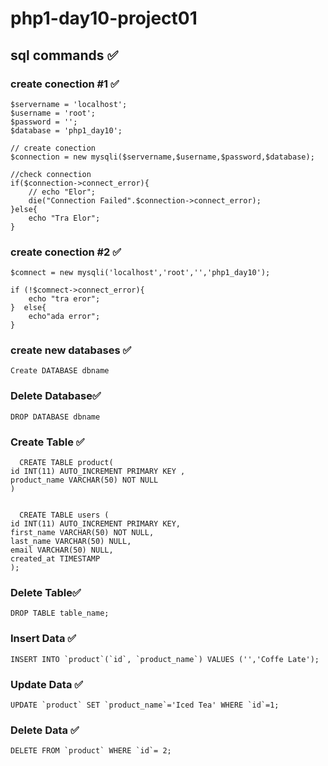 # php1-day10-project01

## sql commands ✅
 
### create conection #1 ✅
    $servername = 'localhost';
    $username = 'root';
    $password = '';
    $database = 'php1_day10';

    // create conection 
    $connection = new mysqli($servername,$username,$password,$database);

    //check connection 
    if($connection->connect_error){
        // echo "Elor";
        die("Connection Failed".$connection->connect_error);
    }else{
        echo "Tra Elor";
    }

### create conection #2 ✅
    $comnect = new mysqli('localhost','root','','php1_day10');

    if (!$comnect->connect_error){
        echo "tra eror";
    }  else{
        echo"ada error";
    }




### create new databases ✅
    Create DATABASE dbname

### Delete Database✅
    DROP DATABASE dbname

### Create Table ✅
      CREATE TABLE product(
    id INT(11) AUTO_INCREMENT PRIMARY KEY ,
    product_name VARCHAR(50) NOT NULL
    )

     
      CREATE TABLE users (
    id INT(11) AUTO_INCREMENT PRIMARY KEY,
    first_name VARCHAR(50) NOT NULL,
    last_name VARCHAR(50) NULL,
    email VARCHAR(50) NULL,
    created_at TIMESTAMP
    );

### Delete Table✅
    DROP TABLE table_name;

### Insert Data ✅
    INSERT INTO `product`(`id`, `product_name`) VALUES ('','Coffe Late');

### Update Data ✅
    UPDATE `product` SET `product_name`='Iced Tea' WHERE `id`=1;
### Delete Data ✅
    DELETE FROM `product` WHERE `id`= 2;

